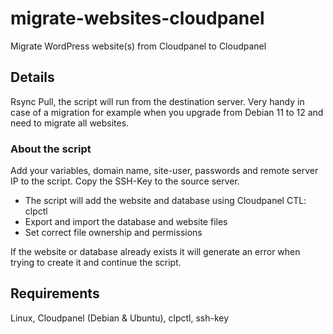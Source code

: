 # migrate-websites-cloudpanel
Migrate WordPress website(s) from Cloudpanel to Cloudpanel

## Details
Rsync Pull, the script will run from the destination server. Very handy in case of a migration for example when you upgrade from Debian 11 to 12 and need to migrate all websites.

### About the script
Add your variables, domain name, site-user, passwords and remote server IP to the script. Copy the SSH-Key to the source server.
* The script will add the website and database using Cloudpanel CTL: clpctl
* Export and import the database and website files
* Set correct file ownership and permissions

If the website or database already exists it will generate an error when trying to create it and continue the script.

## Requirements
Linux, Cloudpanel (Debian & Ubuntu), clpctl, ssh-key
